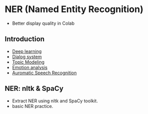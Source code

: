# NER (Named Entity Recognition)
- Better display quality in Colab

## Introduction
* [Deep learning](#deep-learning)
* [Dialog system](#dialog-system)
* [Topic Modeling](#topic-modeling)
* [Emotion analysis](#emotion-analysis)
* [Auromatic Speech Recognition](#auromatic-speech-recognition)

## NER: nltk & SpaCy
* Extract NER using nltk and SpaCy toolkit.
* basic NER practice.
